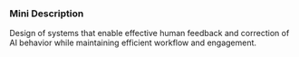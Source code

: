 ### Mini Description

Design of systems that enable effective human feedback and correction of AI behavior while maintaining efficient workflow and engagement.
